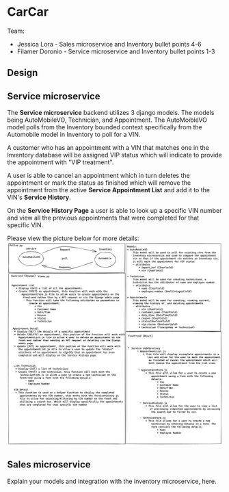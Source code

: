 # CarCar

Team:

* Jessica Lora - Sales microservice and Inventory bullet points 4-6
* Filamer Doronio - Service microservice  and Inventory bullet points 1-3


## Design

## Service microservice

The **Service microservice** backend utilizes 3 django models. The models being AutoMobileVO, Technician, and Appointment. The AutoMoibleVO model polls from the Inventory bounded context specifically from the Automobile model in Inventory to poll for a VIN.

A customer who has an appointment with a VIN that matches one in the Inventory database will be assigned VIP status which will indicate to provide the appointment with "VIP treatment".

A user is able to cancel an appointment which in turn deletes the appointment or mark the status as finished which will remove the appointment from the active **Service Appointment List** and add it to the VIN's **Service History**.

On the **Service History Page** a user is able to look up a specific VIN number and view all the previous appointments that were completed for that specific VIN.

Please view the picture below for more details:
![Semantic description of image](/ghi/app/public/Service_Microservice_Planning.png)

## Sales microservice

Explain your models and integration with the inventory
microservice, here.
